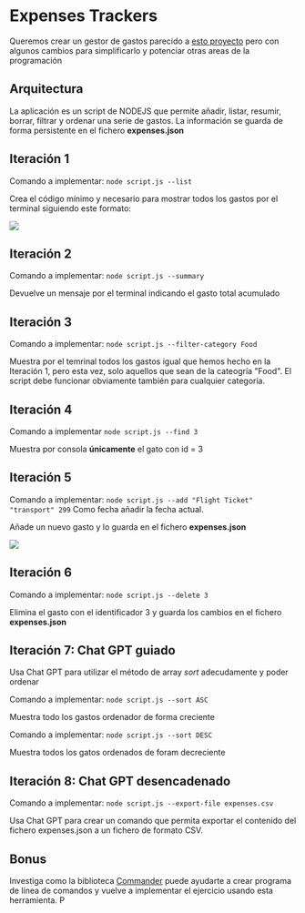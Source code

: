 # Expenses Trackers

Queremos crear un gestor de gastos parecido a [esto proyecto](https://roadmap.sh/projects/expense-tracker) pero con algunos cambios para simplificarlo y potenciar otras areas de la programación

## Arquitectura

La aplicación es un script de NODEJS que permite añadir, listar, resumir, borrar, filtrar y ordenar una serie de gastos. La información se guarda de forma persistente en el fichero **expenses.json**

## Iteración 1

Comando a implementar:  `node script.js --list`

Crea el código mínimo y necesario para mostrar todos los gastos por el terminal siguiendo este formato:

![](https://oscarm.tinytake.com/media/1757c44?filename=1745747365652_TinyTake27-04-2025-11-49-20_638813441634408833.png&sub_type=thumbnail_preview&type=attachment&width=796&height=150)


## Iteración 2

Comando a implementar:  `node script.js --summary`

Devuelve un mensaje por el terminal indicando el gasto total acumulado

## Iteración 3

Comando a implementar:  `node script.js --filter-category Food`

Muestra por el temrinal todos los gastos igual que hemos hecho en la Iteración 1, pero esta vez, solo aquellos que sean de la cateogría "Food". El script debe funcionar obviamente también para cualquier categoría.

## Iteración 4

Comando a implementar `node script.js --find 3`

Muestra por consola **únicamente** el gato con id = 3

## Iteración 5

Comando a implementar: `node script.js --add "Flight Ticket" "transport" 299`
Como fecha añadir la fecha actual.

Añade un nuevo gasto y lo guarda en el fichero __expenses.json__

![](https://oscarm.tinytake.com/media/1757eee?filename=1745820326065_TinyTake28-04-2025-08-05-19_638814171254094956.png&sub_type=thumbnail_preview&type=attachment&width=1198&height=291)

## Iteración 6

Comando a implementar: `node script.js --delete 3`

Elimina el gasto con el identificador 3 y guarda los cambios en el fichero __expenses.json__

## Iteración 7: Chat GPT guiado

Usa Chat GPT para utilizar el método de array _sort_ adecudamente y poder ordenar

Comando a implementar: `node script.js --sort ASC`

Muestra todo los gastos ordenador de forma creciente

Comando a implementar: `node script.js --sort DESC`

Muestra todos los gatos ordenados de foram decreciente

## Iteración 8: Chat GPT desencadenado

Comando a implementar: `node script.js --export-file expenses.csv`

Usa Chat GPT para crear un comando que permita exportar el contenido del fichero expenses.json a un fichero de formato CSV. 

## Bonus

Investiga como la biblioteca [Commander](https://www.npmjs.com/package/commander) puede ayudarte a crear programa de línea de comandos y vuelve a implementar el ejercicio usando esta herramienta. P







